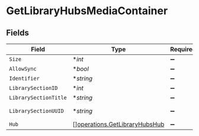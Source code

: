 # GetLibraryHubsMediaContainer


## Fields

| Field                                                                          | Type                                                                           | Required                                                                       | Description                                                                    | Example                                                                        |
| ------------------------------------------------------------------------------ | ------------------------------------------------------------------------------ | ------------------------------------------------------------------------------ | ------------------------------------------------------------------------------ | ------------------------------------------------------------------------------ |
| `Size`                                                                         | **int*                                                                         | :heavy_minus_sign:                                                             | N/A                                                                            | 7                                                                              |
| `AllowSync`                                                                    | **bool*                                                                        | :heavy_minus_sign:                                                             | N/A                                                                            | true                                                                           |
| `Identifier`                                                                   | **string*                                                                      | :heavy_minus_sign:                                                             | N/A                                                                            | com.plexapp.plugins.library                                                    |
| `LibrarySectionID`                                                             | **int*                                                                         | :heavy_minus_sign:                                                             | N/A                                                                            | 1                                                                              |
| `LibrarySectionTitle`                                                          | **string*                                                                      | :heavy_minus_sign:                                                             | N/A                                                                            | Movies                                                                         |
| `LibrarySectionUUID`                                                           | **string*                                                                      | :heavy_minus_sign:                                                             | N/A                                                                            | 322a231a-b7f7-49f5-920f-14c61199cd30                                           |
| `Hub`                                                                          | [][operations.GetLibraryHubsHub](../../models/operations/getlibraryhubshub.md) | :heavy_minus_sign:                                                             | N/A                                                                            |                                                                                |